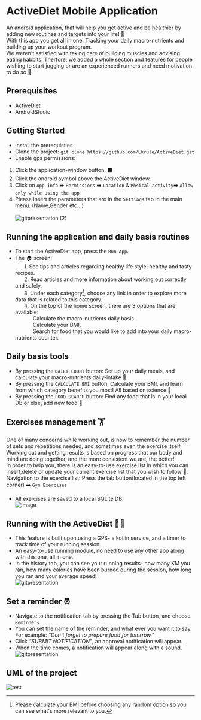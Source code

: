 # ActiveDiet Mobile Application
An android application, that will help you get active and be healthier by adding new routines and targets into your life! :dart: </br>
With this app you get all in one: Tracking your daily macro-nutrients and building up your workout program.</br>
We weren't satisfied with taking care of building muscles and advising eating habbits. Therfore, we added a whole section and features for  people wishing to start jogging or are an experienced runners and need motivation to do so :running:.</br>
## Prerequisites
* ActiveDiet
* AndroidStudio
## Getting Started
* Install the prerequisties
* Clone the project: ```git clone https://github.com/Lkrule/ActiveDiet.git```
* Enable gps permissions:</br>
1. Click the application-window button. :black_large_square:
2. Click the android symbol above the ActiveDiet window. 
3. Click on ```App info``` :arrow_right:	```Permissions``` :arrow_right:	```Location``` & ```Phsical activity```:arrow_right:	```Allow only while using the app```
4. Please insert the parameters that are in the ```Settings``` tab in the main menu. (Name,Gender etc...)
</br></br>
![gitpresentation (2)](https://user-images.githubusercontent.com/56928005/175322864-080bfe7f-b1c6-475d-a0e3-8f75291c6929.png)


## Running the application and daily basis routines
* To start the ActiveDiet app, press the ```Run App```.</br>
* The :house: screen:</br>
&nbsp;&nbsp;&nbsp;&nbsp;&nbsp;&nbsp;1. See tips and articles regarding healthy life style: healthy and tasty recipes.</br>
&nbsp;&nbsp;&nbsp;&nbsp;&nbsp;&nbsp;2. Read articles and more information about working out correctly and safely.</br>
&nbsp;&nbsp;&nbsp;&nbsp;&nbsp;&nbsp;3. Under each category[^1], choose any link in order to explore more data that is related to this category.</br>
&nbsp;&nbsp;&nbsp;&nbsp;&nbsp;&nbsp;4. On the top of the home screen, there are 3 options that are available:</br>
&nbsp;&nbsp;&nbsp;&nbsp;&nbsp;&nbsp;&nbsp;&nbsp;&nbsp;&nbsp;&nbsp;&nbsp;Calculate the macro-nutrients daily basis.</br>
&nbsp;&nbsp;&nbsp;&nbsp;&nbsp;&nbsp;&nbsp;&nbsp;&nbsp;&nbsp;&nbsp;&nbsp;Calculate your BMI.</br>
&nbsp;&nbsp;&nbsp;&nbsp;&nbsp;&nbsp;&nbsp;&nbsp;&nbsp;&nbsp;&nbsp;&nbsp;Search for food that you would like to add into your daily macro-nutrients counter.</br>
## Daily basis tools
* By pressing the `DAILY COUNT` button: Set up your daily meals, and calculate your macro-nutrients daily-intake :green_salad:</br>
* By pressing the `CALCULATE BMI` button: Calculate your BMI, and learn from which category benefits you most! All based on science :muscle:</br>
* By pressing the `FOOD SEARCH` button: Find any food that is in your local DB or else, add new food :poultry_leg:</br>


## Exercises management :weight_lifting:
One of many concerns while working out, is how to remember the number of sets and repetitions needed, and sometimes even the exercise itself.</br>
Working out and getting results is based on progress that our body and mind are doing together, and the more consistent we are, the better!</br>
In order to help you, there is an easy-to-use exercise list in which you can insert,delete or update your current exercise list that you wish to follow :page_facing_up:.</br>
Navigation to the exercise list: Press the tab button(located in the top left corner) :arrow_right:	```Gym Exercises```
* All exercises are saved to a local SQLite DB.
</br>![image](https://user-images.githubusercontent.com/56928005/175301940-ffead271-3081-4282-ae02-bd87de489512.png)

## Running with the ActiveDiet :running_woman:
* This feature is built upon using a GPS- a kotlin service, and a timer to track time of your running session.</br>
* An easy-to-use running module, no need to use any other app along with this one, all in one.</br>
* In the history tab, you can see your running results- how many KM you ran, how many calories have been burned during the session, how long you ran and your average speed!</br>
![gitpresentation](https://user-images.githubusercontent.com/56928005/175313094-9d58a4c8-f767-403f-b50f-9ed2e18234a7.png)



## Set a reminder :alarm_clock:
* Navigate to the notification tab by pressing the Tab button, and choose ```Reminders```
* You can set the name of the reminder, and what ever you want it to say. For example: _"Don't forget to prepare food for tomrrow."_
* Click _"SUBMIT NOTIFICATION"_, an approval notification will appear.</br>
* When the time comes, a notification will appear along with a sound.</br>
![gitpresentation](https://user-images.githubusercontent.com/56928005/175311928-6c8587c7-df03-458a-b593-57316279fc15.png)










[^1]: Please calculate your BMI before choosing any random option so you can see what's more relevant to you.
## UML of the project
![test](https://user-images.githubusercontent.com/17682527/175359444-de9e977d-6fe1-486e-a9d9-6d02006d953f.png)
